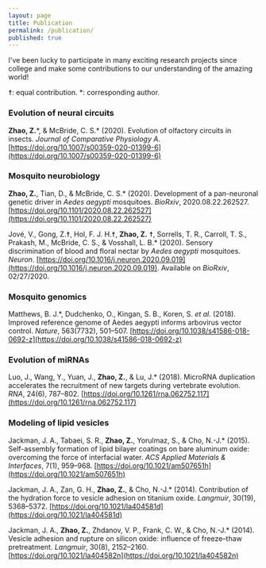 ```yaml
---
layout: page
title: Publication
permalink: /publication/
published: true
---
```


I've been lucky to participate in many exciting research projects since college and make some contributions to our understanding of the amazing world!  

☨: equal contribution. *: corresponding author.  

### Evolution of neural circuits
**Zhao, Z.**\*, & McBride, C. S.\* (2020). Evolution of olfactory circuits in insects. _Journal of Comparative Physiology A_. [https://doi.org/10.1007/s00359-020-01399-6](https://doi.org/10.1007/s00359-020-01399-6)


### Mosquito neurobiology
**Zhao, Z.**, Tian, D., & McBride, C. S.\* (2020). Development of a pan-neuronal genetic driver in _Aedes aegypti_ mosquitoes. _BioRxiv_, 2020.08.22.262527. [https://doi.org/10.1101/2020.08.22.262527](https://doi.org/10.1101/2020.08.22.262527)

Jové, V., Gong, Z.☨, Hol, F. J. H.☨, **Zhao, Z.** ☨, Sorrells, T. R., Carroll, T. S., Prakash, M., McBride, C. S., & Vosshall, L. B.\* (2020). Sensory discrimination of blood and floral nectar by _Aedes aegypti_ mosquitoes. _Neuron_. [https://doi.org/10.1016/j.neuron.2020.09.019](https://doi.org/10.1016/j.neuron.2020.09.019). Available on _BioRxiv_, 02/27/2020.


### Mosquito genomics
Matthews, B. J.\*, Dudchenko, O., Kingan, S. B., Koren, S. _et al._ (2018). Improved reference genome of Aedes aegypti informs arbovirus vector control. _Nature_, 563(7732), 501–507. [https://doi.org/10.1038/s41586-018-0692-z](https://doi.org/10.1038/s41586-018-0692-z)


### Evolution of miRNAs
Luo, J., Wang, Y., Yuan, J., **Zhao, Z.**, & Lu, J.\* (2018). MicroRNA duplication accelerates the recruitment of new targets during vertebrate evolution. _RNA_, 24(6), 787–802. [https://doi.org/10.1261/rna.062752.117](https://doi.org/10.1261/rna.062752.117)


### Modeling of lipid vesicles
Jackman, J. A., Tabaei, S. R., **Zhao, Z.**, Yorulmaz, S., & Cho, N.-J.\* (2015). Self-assembly formation of lipid bilayer coatings on bare aluminum oxide: overcoming the force of interfacial water. _ACS Applied Materials & Interfaces_, 7(1), 959–968. [https://doi.org/10.1021/am507651h](https://doi.org/10.1021/am507651h)  

Jackman, J. A., Zan, G. H., **Zhao, Z.**, & Cho, N.-J.\* (2014). Contribution of the hydration force to vesicle adhesion on titanium oxide. _Langmuir_, 30(19), 5368–5372. [https://doi.org/10.1021/la404581d](https://doi.org/10.1021/la404581d)  

Jackman, J. A., **Zhao, Z.**, Zhdanov, V. P., Frank, C. W., & Cho, N.-J.\* (2014). Vesicle adhesion and rupture on silicon oxide: influence of freeze–thaw pretreatment. _Langmuir_, 30(8), 2152–2160. [https://doi.org/10.1021/la404582n](https://doi.org/10.1021/la404582n)
